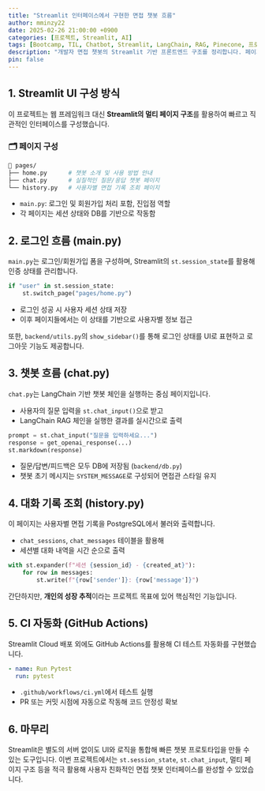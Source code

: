```yaml
---
title: "Streamlit 인터페이스에서 구현한 면접 챗봇 흐름"
author: mminzy22
date: 2025-02-26 21:00:00 +0900
categories: [프로젝트, Streamlit, AI]
tags: [Bootcamp, TIL, Chatbot, Streamlit, LangChain, RAG, Pinecone, 프로젝트]
description: "개발자 면접 챗봇의 Streamlit 기반 프론트엔드 구조를 정리합니다. 페이지 구조, 챗봇 응답 흐름, 로그인 상태 표시까지 Streamlit으로 어떻게 사용자 인터페이스를 구성했는지 설명합니다."
pin: false
---
```



## 1. Streamlit UI 구성 방식

이 프로젝트는 웹 프레임워크 대신 **Streamlit의 멀티 페이지 구조**를 활용하여 빠르고 직관적인 인터페이스를 구성했습니다.

### 🗂 페이지 구성

```bash
📂 pages/
├── home.py      # 챗봇 소개 및 사용 방법 안내
├── chat.py      # 실질적인 질문/응답 챗봇 페이지
└── history.py   # 사용자별 면접 기록 조회 페이지
```

- `main.py`: 로그인 및 회원가입 처리 포함, 진입점 역할
- 각 페이지는 세션 상태와 DB를 기반으로 작동함


## 2. 로그인 흐름 (main.py)

`main.py`는 로그인/회원가입 폼을 구성하며, Streamlit의 `st.session_state`를 활용해 인증 상태를 관리합니다.

```python
if "user" in st.session_state:
    st.switch_page("pages/home.py")
```

- 로그인 성공 시 사용자 세션 상태 저장
- 이후 페이지들에서는 이 상태를 기반으로 사용자별 정보 접근

또한, `backend/utils.py`의 `show_sidebar()`를 통해 로그인 상태를 UI로 표현하고 로그아웃 기능도 제공합니다.


## 3. 챗봇 흐름 (chat.py)

`chat.py`는 LangChain 기반 챗봇 체인을 실행하는 중심 페이지입니다.

- 사용자의 질문 입력을 `st.chat_input()`으로 받고
- LangChain RAG 체인을 실행한 결과를 실시간으로 출력

```python
prompt = st.chat_input("질문을 입력하세요...")
response = get_openai_response(...)
st.markdown(response)
```

- 질문/답변/피드백은 모두 DB에 저장됨 (`backend/db.py`)
- 챗봇 초기 메시지는 `SYSTEM_MESSAGE`로 구성되어 면접관 스타일 유지


## 4. 대화 기록 조회 (history.py)

이 페이지는 사용자별 면접 기록을 PostgreSQL에서 불러와 출력합니다.
- `chat_sessions`, `chat_messages` 테이블을 활용해
- 세션별 대화 내역을 시간 순으로 출력

```python
with st.expander(f"세션 {session_id} - {created_at}"):
    for row in messages:
        st.write(f"{row['sender']}: {row['message']}")
```

간단하지만, **개인의 성장 추적**이라는 프로젝트 목표에 있어 핵심적인 기능입니다.


## 5. CI 자동화 (GitHub Actions)

Streamlit Cloud 배포 외에도 GitHub Actions를 활용해 CI 테스트 자동화를 구현했습니다.

```yaml
- name: Run Pytest
  run: pytest
```

- `.github/workflows/ci.yml`에서 테스트 실행
- PR 또는 커밋 시점에 자동으로 작동해 코드 안정성 확보


## 6. 마무리

Streamlit은 별도의 서버 없이도 UI와 로직을 통합해 빠른 챗봇 프로토타입을 만들 수 있는 도구입니다. 이번 프로젝트에서는 `st.session_state`, `st.chat_input`, 멀티 페이지 구조 등을 적극 활용해 사용자 친화적인 면접 챗봇 인터페이스를 완성할 수 있었습니다.
